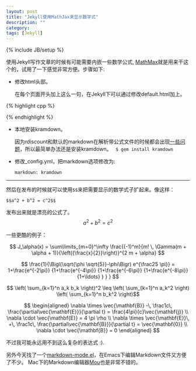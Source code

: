 ```yaml
---
layout: post
title: "Jekyll使用MathJax来显示数学式"
description: ""
category: 
tags: [Jekyll]
---
```

{% include JB/setup %}


使用Jekyll写作文章的时候有可能需要内嵌一些数学公式, [MathMax](http://www.mathjax.org/)就是用来干这个的，试用了一下感觉非常方便。步骤如下:

- 修改html头部。
  
  在每个页面开头加上这么一句，在Jekyll下可以通过修改default.html加上。

{% highlight cpp %}
<script type="text/javascript"
 src="http://cdn.mathjax.org/mathjax/latest/MathJax.js?config=TeX-AMS-MML_HTMLorMML">
</script>
{% endhighlight %}

- 本地安装kramdown。
   
  因为rdiscount和默认的markdown在解析带公式文件的时候都会出现[一些问题](http://stackoverflow.com/questions/10987992/using-mathjax-with-jekyll)，所以最简单办法还是安装kramdown。
 ` $ gem install kramdown`


- 修改_config.yml，把markdown选项修改为:
   
   `markdown: kramdown`
  
*** 

  然后在发布的时候就可以使用`$$`来把需要显示的数学式子扩起来。像这样：
  
   `$$a^2 + b^2 = c^2$$`

  发布出来就是漂亮的公式了。
    $$a^2 + b^2 = c^2$$

  一些更酷的例子：

$$ J_\alpha(x) = \sum\limits_{m=0}^\infty \frac{(-1)^m}{m! \, \Gamma(m + \alpha + 1)}{\left({\frac{x}{2}}\right)}^{2 m + \alpha} $$

$$ \frac{1}{\Bigl(\sqrt{\phi \sqrt{5}}-\phi\Bigr) e^{\frac25 \pi}} =
1+\frac{e^{-2\pi}} {1+\frac{e^{-4\pi}} {1+\frac{e^{-6\pi}}
{1+\frac{e^{-8\pi}} {1+\ldots} } } } $$ 


$$ \left( \sum_{k=1}^n a_k b_k \right)^2 \leq \left( \sum_{k=1}^n a_k^2 \right) \left( \sum_{k=1}^n b_k^2 \right)$$

$$ 
\begin{aligned}
\nabla \times \vec{\mathbf{B}} -\, \frac1c\, \frac{\partial\vec{\mathbf{E}}}{\partial t} = \frac{4\pi}{c}\vec{\mathbf{j}} \\ \nabla \cdot \vec{\mathbf{E}} = 4 \pi \rho \\
\nabla \times \vec{\mathbf{E}}\, +\, \frac1c\, \frac{\partial\vec{\mathbf{B}}}{\partial t} = \vec{\mathbf{0}} \\
\nabla \cdot \vec{\mathbf{B}} = 0 \end{aligned}
$$
       
   不过我可能永远用不到这么复杂的表达式 :). 
   
   另外今天找了一个[markdown-mode.el](http://jblevins.org/projects/markdown-mode/)，在Emacs下编辑Markdown文件又方便了不少。
   Mac下的Markdown编辑器[Mou](http://mouapp.com/)也是非常不错的。



